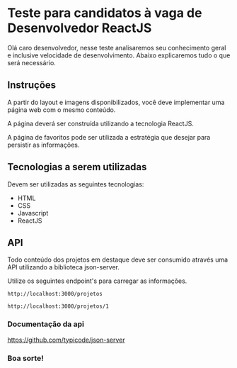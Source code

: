 # Teste para candidatos à vaga de Desenvolvedor ReactJS

Olá caro desenvolvedor, nesse teste analisaremos seu conhecimento geral e inclusive velocidade de desenvolvimento. Abaixo explicaremos tudo o que será necessário.

## Instruções

A partir do layout e imagens disponibilizados, você deve implementar uma página web com o mesmo conteúdo.

A página deverá ser construída utilizando a tecnologia ReactJS.

A página de favoritos pode ser utilizada a estratégia que desejar para persistir as informações.

## Tecnologias a serem utilizadas

Devem ser utilizadas as seguintes tecnologias:

- HTML
- CSS
- Javascript
- ReactJS

## API

Todo conteúdo dos projetos em destaque deve ser consumido através uma API utilizando a biblioteca json-server.

Utilize os seguintes endpoint's para carregar as informações.

```
http://localhost:3000/projetos
```

```
http://localhost:3000/projetos/1
```

### Documentação da api

https://github.com/typicode/json-server

### Boa sorte!
